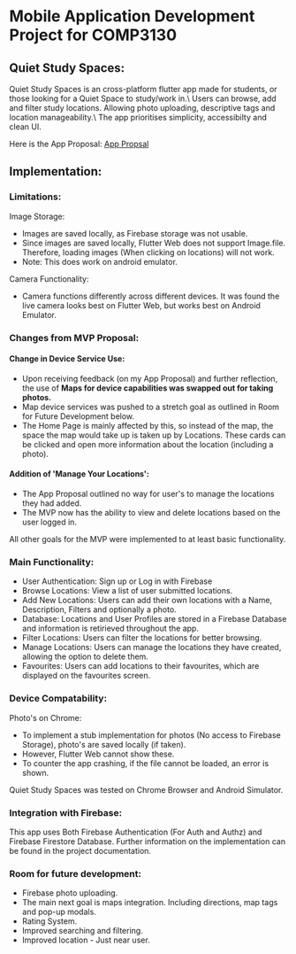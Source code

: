 # Mobile Application Development Project for COMP3130

## Quiet Study Spaces:
Quiet Study Spaces is an cross-platform flutter app made for students, or those looking for a Quiet Space to study/work in.\\
Users can browse, add and filter study locations. Allowing photo uploading, descriptive tags and location manageability.\\
The app prioritises simplicity, accessibilty and clean UI.



Here is the App Proposal: [App Propsal](DESIGN/README.md)

## Implementation:

### Limitations:
Image Storage:
- Images are saved locally, as Firebase storage was not usable.
- Since images are saved locally, Flutter Web does not support Image.file. Therefore, loading images (When clicking on locations) will not work. 
- Note: This does work on android emulator.

Camera Functionality:
- Camera functions differently across different devices. It was found the live camera looks best on Flutter Web, but works best on Android Emulator.

### Changes from MVP Proposal:
#### Change in Device Service Use:
- Upon receiving feedback (on my App Proposal) and further reflection, the use of **Maps for device capabilities was swapped out for taking photos.**
- Map device services was pushed to a stretch goal as outlined in Room for Future Development below.
- The Home Page is mainly affected by this, so instead of the map, the space the map would take up is taken up by Locations. These cards can be clicked and open more information about the location (including a photo).

#### Addition of 'Manage Your Locations':
- The App Proposal outlined no way for user's to manage the locations they had added.
- The MVP now has the ability to view and delete locations based on the user logged in.

All other goals for the MVP were implemented to at least basic functionality.

### Main Functionality:
- User Authentication: Sign up or Log in with Firebase
- Browse Locations: View a list of user submitted locations.
- Add New Locations: Users can add their own locations with a Name, Description, Filters and optionally a photo.
- Database: Locations and User Profiles are stored in a Firebase Database and information is retirieved throughout the app.
- Filter Locations: Users can filter the locations for better browsing.
- Manage Locations: Users can manage the locations they have created, allowing the option to delete them.
- Favourites: Users can add locations to their favourites, which are displayed on the favourites screen.

### Device Compatability:
Photo's on Chrome:
- To implement a stub implementation for photos (No access to Firebase Storage), photo's are saved locally (if taken).
- However, Flutter Web cannot show these.
- To counter the app crashing, if the file cannot be loaded, an error is shown.

Quiet Study Spaces was tested on Chrome Browser and Android Simulator.

### Integration with Firebase:
This app uses Both Firebase Authentication (For Auth and Authz) and Firebase Firestore Database. Further information on the implementation can be found in the project documentation.

### Room for future development:
- Firebase photo uploading.
- The main next goal is maps integration. Including directions, map tags and pop-up modals.
- Rating System.
- Improved searching and filtering.
- Improved location - Just near user.